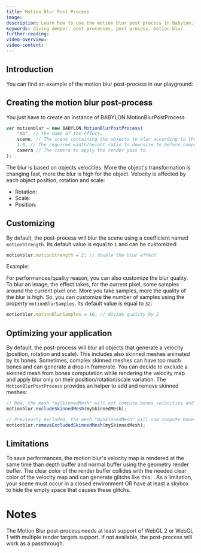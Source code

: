```yaml
---
title: Motion Blur Post Process
image: 
description: Learn how to use the motion blur post process in Babylon.js.
keywords: diving deeper, post processes, post process, motion blur
further-reading:
video-overview:
video-content:
---
```


## Introduction
You can find an example of the motion blur post-process in our playground: <Playground id="#E5YGEL#2" title="Motion Blur Post Process Example" description="Simple example of the motion blur post process." image=""/>

## Creating the motion blur post-process

You just have to create an instance of BABYLON.MotionBlurPostProcess
```javascript
var motionblur = new BABYLON.MotionBlurPostProcess(
    "mb", // The name of the effect.
    scene, // The scene containing the objects to blur according to their velocity.
    1.0, // The required width/height ratio to downsize to before computing the render pass.
    camera // The camera to apply the render pass to.
);
```

The blur is based on objects velocities. More the object's transformation is changing fast, more the blur is high for the object. Velocity is affected by each object position, rotation and scale:
- Rotation: <Playground id="#9LRA3T#4" title="Rotational Motion Blur" description="Simple example showing rotational motion blur." image=""/>
- Scale: <Playground id="#9LRA3T#6" title="Scaling Motion Blur" description="Simple example of motion blur based on scale." image=""/>
- Position: <Playground id="#9LRA3T#8" title="Positional Motion Blur" description="Simple example of motion blur based on position." image=""/>

## Customizing
By default, the post-process will blur the scene using a coefficient named `motionStrength`. Its default value is equal to `1` and can be customized:
```javascript
motionblur.motionStrength = 2; // double the blur effect
```
Example: <Playground id="#9LRA3T#10" title="Customizing Motion Blur" description="Simple example of customizing the motion blur post process." image=""/>

For performances/quality reason, you can also customize the blur quality. To blur an image, the effect
takes, for the current pixel, some samples around the current pixel one. More you take samples, more the quality of the blur is high. So, you can customize the number of samples using the property `motionBlurSamples`. Its default value is equal to `32`:
```javascript
motionblur.motionBlurSamples = 16; // divide quality by 2
```

## Optimizing your application
By default, the post-process will blur all objects that generate a velocity (position, rotation and scale). This includes also skinned meshes animated by its bones.
Sometimes, complex skinned meshes can have too much bones and can generate a drop in framerate. You can decide to exclude a skinned mesh from bones computation while rendering the velocity map and apply blur only on their position/rotation/scale variation. The `MotionBlurPostProcess` provides an helper to add and remove skinned meshes:
```javascript
// Now, the mesh "mySkinnedMesh" will not compute bones velocities and will save performances.
motionblur.excludeSkinnedMesh(mySkinnedMesh);
```

```javascript
// Previously excluded, the mesh "mySkinnedMesh" will now compute bones velocities for a better render.
motionblur.removeExcludedSkinnedMesh(mySkinnedMesh);
```

## Limitations
To save performances, the motion blur's velocity map is rendered at the same time than depth buffer and normal buffer using the geometry render buffer.
The clear color of the render buffer collides with the needed clear color of the velocity map and can generate glitchs like this: <Playground id="#E5YGEL#3" title="Limitations In The Motion Blur Post Process" description="Simple example showcasing colliding visual artifacts between the clear color of the render buffer and the velocity map." image=""/>. As a limitation, your scene must occur in a closed environment OR have at least a skybox to hide the empty space that causes these glitchs.

# Notes
The Motion Blur post-process needs at least support of WebGL 2 or WebGL 1 with multiple render targets support. If not available, the post-process will work as a passthrough.